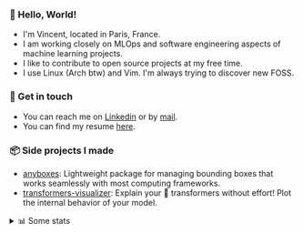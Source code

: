 ### 👋 Hello, World!

- I'm Vincent, located in Paris, France.
- I am working closely on MLOps and software engineering aspects of machine learning projects.
- I like to contribute to open source projects at my free time.
- I use Linux (Arch btw) and Vim. I'm always trying to discover new FOSS.

### 🔗 Get in touch

- You can reach me on [Linkedin](https://www.linkedin.com/in/vincent-duchauffour-3a9641155/) or by [mail](mailto:vincent.duchauffour@proton.me).
- You can find my resume [here](https://raw.githubusercontent.com/VDuchauffour/resume/main/resume.pdf).

### 📦 Side projects I made

- [anyboxes](https://github.com/VDuchauffour/anyboxes): Lightweight package for managing bounding boxes that works seamlessly with most computing frameworks.
- [transformers-visualizer](https://github.com/VDuchauffour/transformers-visualizer): Explain your 🤗 transformers without effort! Plot the internal behavior of your model. 

<details><summary>📊 Some stats</summary>  
  
<p align="center">
  <img alt="VDuchauffour's github stats" src="https://github-readme-stats.vercel.app/api?username=VDuchauffour&include_all_commits=true&show_icons=true&theme=react"/>
  <br />
  <img alt="VDuchauffour's streak stats" src="https://streak-stats.demolab.com?user=VDuchauffour&theme=react"/>
  <br />
  <img alt="VDuchauffour's language stats" src="https://github-readme-stats.vercel.app/api/top-langs/?username=VDuchauffour&count_private=true&include_all_commits=true&show_icons=true&layout=compact&theme=react"/>
  <!--   <br />
  <img alt="VDuchauffour's Wakatime stats" src="https://github-readme-stats.vercel.app/api/wakatime?username=VDuchauffour&theme=react"/> -->
</p>

#### 🧭 Wakatime stats
<!--START_SECTION:waka-->
![Code Time](http://img.shields.io/badge/Code%20Time-2%2C201%20hrs%2058%20mins-blue)

![Lines of code](https://img.shields.io/badge/From%20Hello%20World%20I%27ve%20Written-3.8%20million%20lines%20of%20code-blue)

**🐱 My GitHub Data** 

> 📦 982.9 kB Used in GitHub's Storage 
 > 
> 🏆 775 Contributions in the Year 2024
 > 
> 🚫 Not Opted to Hire
 > 
> 📜 9 Public Repositories 
 > 
> 🔑 2 Private Repositories 
 > 
**I'm an Early 🐤** 

```text
🌞 Morning                476 commits         ██░░░░░░░░░░░░░░░░░░░░░░░   07.79 % 
🌆 Daytime                3594 commits        ███████████████░░░░░░░░░░   58.80 % 
🌃 Evening                1666 commits        ███████░░░░░░░░░░░░░░░░░░   27.26 % 
🌙 Night                  376 commits         ██░░░░░░░░░░░░░░░░░░░░░░░   06.15 % 
```
📅 **I'm Most Productive on Monday** 

```text
Monday                   1394 commits        ██████░░░░░░░░░░░░░░░░░░░   22.81 % 
Tuesday                  1257 commits        █████░░░░░░░░░░░░░░░░░░░░   20.57 % 
Wednesday                955 commits         ████░░░░░░░░░░░░░░░░░░░░░   15.62 % 
Thursday                 1176 commits        █████░░░░░░░░░░░░░░░░░░░░   19.24 % 
Friday                   977 commits         ████░░░░░░░░░░░░░░░░░░░░░   15.98 % 
Saturday                 84 commits          ░░░░░░░░░░░░░░░░░░░░░░░░░   01.37 % 
Sunday                   269 commits         █░░░░░░░░░░░░░░░░░░░░░░░░   04.40 % 
```


📊 **This Week I Spent My Time On** 

```text
💬 Programming Languages: 
Python                   8 hrs 15 mins       ████████████████████░░░░░   78.59 % 
YAML                     1 hr 16 mins        ███░░░░░░░░░░░░░░░░░░░░░░   12.10 % 
Bash                     26 mins             █░░░░░░░░░░░░░░░░░░░░░░░░   04.18 % 
Markdown                 10 mins             ░░░░░░░░░░░░░░░░░░░░░░░░░   01.67 % 
Other                    7 mins              ░░░░░░░░░░░░░░░░░░░░░░░░░   01.17 % 
```


 Last Updated on 21/09/2024 00:47:02 UTC
<!--END_SECTION:waka-->
</details>

